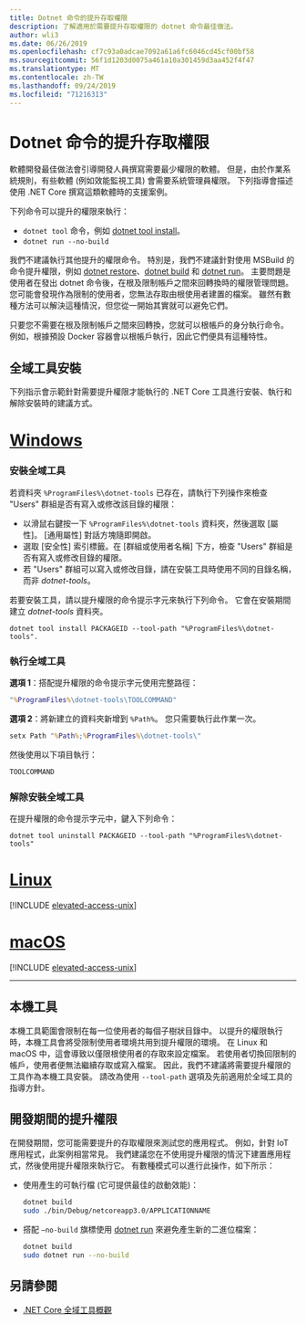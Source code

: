 ```yaml
---
title: Dotnet 命令的提升存取權限
description: 了解適用於需要提升存取權限的 dotnet 命令最佳做法。
author: wli3
ms.date: 06/26/2019
ms.openlocfilehash: cf7c93a0adcae7092a61a6fc6046cd45cf00bf58
ms.sourcegitcommit: 56f1d1203d0075a461a10a301459d3aa452f4f47
ms.translationtype: MT
ms.contentlocale: zh-TW
ms.lasthandoff: 09/24/2019
ms.locfileid: "71216313"
---
```

# <a name="elevated-access-for-dotnet-commands"></a>Dotnet 命令的提升存取權限

軟體開發最佳做法會引導開發人員撰寫需要最少權限的軟體。 但是，由於作業系統規則，有些軟體 (例如效能監視工具) 會需要系統管理員權限。 下列指導會描述使用 .NET Core 撰寫這類軟體時的支援案例。 

下列命令可以提升的權限來執行：

- `dotnet tool` 命令，例如 [dotnet tool install](dotnet-tool-install.md)。
- `dotnet run --no-build`

我們不建議執行其他提升的權限命令。 特別是，我們不建議針對使用 MSBuild 的命令提升權限，例如 [dotnet restore](dotnet-restore.md)、[dotnet build](dotnet-build.md) 和 [dotnet run](dotnet-run.md)。 主要問題是使用者在發出 dotnet 命令後，在根及限制帳戶之間來回轉換時的權限管理問題。 您可能會發現作為限制的使用者，您無法存取由根使用者建置的檔案。 雖然有數種方法可以解決這種情況，但您從一開始其實就可以避免它們。

只要您不需要在根及限制帳戶之間來回轉換，您就可以根帳戶的身分執行命令。 例如，根據預設 Docker 容器會以根帳戶執行，因此它們便具有這種特性。

## <a name="global-tool-installation"></a>全域工具安裝

下列指示會示範針對需要提升權限才能執行的 .NET Core 工具進行安裝、執行和解除安裝時的建議方式。

<!-- markdownlint-disable MD025 -->

# <a name="windowstabwindows"></a>[Windows](#tab/windows)

### <a name="install-the-global-tool"></a>安裝全域工具

若資料夾 `%ProgramFiles%\dotnet-tools` 已存在，請執行下列操作來檢查 "Users" 群組是否有寫入或修改該目錄的權限：

- 以滑鼠右鍵按一下 `%ProgramFiles%\dotnet-tools` 資料夾，然後選取 [屬性]。 [通用屬性] 對話方塊隨即開啟。 
- 選取 [安全性] 索引標籤。在 [群組或使用者名稱] 下方，檢查 "Users" 群組是否有寫入或修改目錄的權限。 
- 若 "Users" 群組可以寫入或修改目錄，請在安裝工具時使用不同的目錄名稱，而非 *dotnet-tools*。

若要安裝工具，請以提升權限的命令提示字元來執行下列命令。 它會在安裝期間建立 *dotnet-tools* 資料夾。

```dotnetcli
dotnet tool install PACKAGEID --tool-path "%ProgramFiles%\dotnet-tools".
```

### <a name="run-the-global-tool"></a>執行全域工具

**選項 1**：搭配提升權限的命令提示字元使用完整路徑：

```cmd
"%ProgramFiles%\dotnet-tools\TOOLCOMMAND"
```

**選項 2**：將新建立的資料夾新增到 `%Path%`。 您只需要執行此作業一次。

```cmd
setx Path "%Path%;%ProgramFiles%\dotnet-tools\"
```

然後使用以下項目執行：

```cmd
TOOLCOMMAND
```

### <a name="uninstall-the-global-tool"></a>解除安裝全域工具

在提升權限的命令提示字元中，鍵入下列命令：

```dotnetcli
dotnet tool uninstall PACKAGEID --tool-path "%ProgramFiles%\dotnet-tools"
```

# <a name="linuxtablinux"></a>[Linux](#tab/linux)

[!INCLUDE [elevated-access-unix](../../../includes/elevated-access-unix.md)]

# <a name="macostabmacos"></a>[macOS](#tab/macos)

[!INCLUDE [elevated-access-unix](../../../includes/elevated-access-unix.md)]

---

## <a name="local-tools"></a>本機工具

本機工具範圍會限制在每一位使用者的每個子樹狀目錄中。 以提升的權限執行時，本機工具會將受限制使用者環境共用到提升權限的環境。 在 Linux 和 macOS 中，這會導致以僅限根使用者的存取來設定檔案。 若使用者切換回限制的帳戶，使用者便無法繼續存取或寫入檔案。 因此，我們不建議將需要提升權限的工具作為本機工具安裝。 請改為使用 `--tool-path` 選項及先前適用於全域工具的指導方針。

## <a name="elevation-during-development"></a>開發期間的提升權限

在開發期間，您可能需要提升的存取權限來測試您的應用程式。 例如，針對 IoT 應用程式，此案例相當常見。 我們建議您在不使用提升權限的情況下建置應用程式，然後使用提升權限來執行它。 有數種模式可以進行此操作，如下所示：

- 使用產生的可執行檔 (它可提供最佳的啟動效能)：

   ```bash
   dotnet build
   sudo ./bin/Debug/netcoreapp3.0/APPLICATIONNAME
   ```
    
- 搭配 `—no-build` 旗標使用 [dotnet run](dotnet-run.md) 來避免產生新的二進位檔案：

   ```bash
   dotnet build
   sudo dotnet run --no-build
   ```

## <a name="see-also"></a>另請參閱

- [.NET Core 全域工具概觀](global-tools.md)
